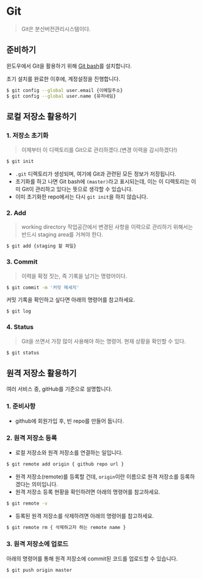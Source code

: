 # Git

> Git은 분산버전관리시스템이다.



## 준비하기

윈도우에서 Git을 활용하기 위해 [Git bash](https://git-scm.com/downloads)를 설치합니다.

초기 설치를 완료한 이후에, 계정설정을 진행합니다.

```sh
$ git config --global user.email {이메일주소}
$ git config --global user.name {유저네임}
```



## 로컬 저장소 활용하기

### 1. 저장소 초기화

> 이제부터 이 디렉토리를 Git으로 관리하겠다.(변경 이력을 감시하겠다!)

```sh
$ git init
```

- `.git` 디렉토리가 생성되며, 여기에 Git과 관련된 모든 정보가 저장됩니다.
- 초기화를 하고 나면 Git bash에 `(master)`라고 표시되는데, 이는 이 디렉토리는 이미 Git이 관리하고 있다는 뜻으로 생각할 수 있습니다.
- 이미 초기화한 repo에서는 다시 `git init`을 하지 않습니다.

### 2. Add

> working directory 작업공간에서 변경된 사항을 이력으로 관리하기 위해서는 반드시 staging area를 거쳐야 한다.

```sh
$ git add {staging 할 파일}
```

### 3. Commit

> 이력을 확정 짓는, 즉 기록을 남기는 명령어이다.

```sh
$ git commit -m '커밋 메세지'
```

커밋 기록을 확인하고 싶다면 아래의 명령어를 참고하세요.

```sh
$ git log
```

### 4. Status

> Git을 쓰면서 가장 많이 사용해야 하는 명령어. 현재 상황을 확인할 수 있다.

```sh
$ git status
```



## 원격 저장소 활용하기

여러 서비스 중, gitHub를 기준으로 설명합니다.

### 1. 준비사항

- github에 회원가입 후, 빈 repo를 만들어 둡니다.

### 2. 원격 저장소 등록

- 로컬 저장소와 원격 저장소를 연결하는 일입니다.

```sh
$ git remote add origin { github repo url }
```

- 원격 저장소(remote)를 등록할 건데, `origin`이란 이름으로 원격 저장소를 등록하겠다는 의미입니다.
- 원격 저장소 등록 현황을 확인하려면 아래의 명령어를 참고하세요.

```sh
$ git remote -v
```

- 등록된 원격 저장소를 삭제하려면 아래의 명령어를 참고하세요.

```sh
$ git remote rm { 삭제하고자 하는 remote name }
```

### 3. 원격 저장소에 업로드

아래의 명령어를 통해 원격 저장소에 commit된 코드를 업로드할 수 있습니다.

```sh
$ git push origin master
```

